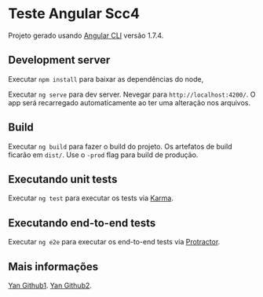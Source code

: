 # Teste Angular Scc4

Projeto gerado usando [Angular CLI](https://github.com/angular/angular-cli) versão 1.7.4.

## Development server

Executar `npm install` para baixar as dependências do node,

Executar `ng serve` para dev server. Nevegar para `http://localhost:4200/`. O app será recarregado automaticamente ao ter uma alteração nos arquivos.

## Build

Executar `ng build` para fazer o build do projeto. Os artefatos de build ficarão em `dist/`. Use o `-prod` flag para build de produção.

## Executando unit tests

Executar `ng test` para executar os tests via [Karma](https://karma-runner.github.io).

## Executando end-to-end tests

Executar `ng e2e` para executar os end-to-end tests via [Protractor](http://www.protractortest.org/).

## Mais informações

[Yan Github1](https://github.com/yan-guilherme).
[Yan Github2](https://github.com/axnct).
